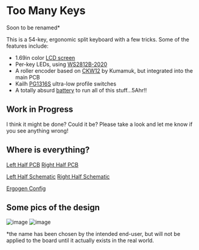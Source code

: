 # Too Many Keys
Soon to be renamed*

This is a 54-key, ergonomic split keyboard with a few tricks. Some of the features include:
- 1.69in color [LCD screen](https://www.waveshare.com/product/displays/lcd-oled/lcd-oled-3/1.69inch-lcd-module.htm)
- Per-key LEDs, using [WS2812B-2020](https://www.adafruit.com/product/4684)
- A roller encoder based on [CKW12](https://github.com/kumamuk-git/CKW12/tree/main) by Kumamuk, but integrated into the main PCB
- Kailh [PG1316S](https://holykeebs.com/products/kailh-pg1316s-butterfly-switch-10-pack) ultra-low profile switches
- A totally absurd [battery](https://www.digikey.com/en/products/detail/maker-emporium-ltd/PIS-1131/13283430) to run all of this stuff...5Ahr!!

## Work in Progress

I think it might be done? Could it be?
Please take a look and let me know if you see anything wrong!

## Where is everything?
[Left Half PCB](https://github.com/jusdisgi/TooManyKeys/blob/main/toomanykeys_left.kicad_pcb)
[Right Half PCB](https://github.com/jusdisgi/TooManyKeys/blob/main/toomanykeys_right.kicad_pcb)

[Left Half Schematic](https://github.com/jusdisgi/TooManyKeys/blob/main/toomanykeys_left.kicad_sch)
[Right Half Schematic](https://github.com/jusdisgi/TooManyKeys/blob/main/toomanykeys_right.kicad_sch)

[Ergogen Config](https://github.com/jusdisgi/TooManyKeys/blob/main/config.yaml)

## Some pics of the design
![image](https://github.com/user-attachments/assets/f48110bb-4674-4418-8030-d74db07ca072)
![image](https://github.com/user-attachments/assets/30cd4ef9-1f30-4e12-80f0-1a75af09becb)


*the name has been chosen by the intended end-user, but will not be applied to the board until it actually exists in the real world.

